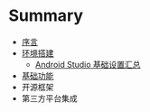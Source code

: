 # Summary

* [序言](README.md)
* [环境搭建](Chapter01/huan_jing_da_jian_wen_ti.md)
   * [Android Studio 基础设置汇总](Chapter01/android_studio_ji_chu_she_zhi_hui_zong.md)
* [基础功能](Chapter02/jichu_gong_neng_md.md)
* 开源框架
* 第三方平台集成

